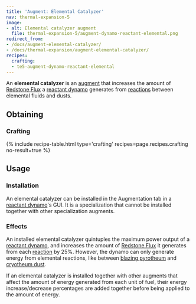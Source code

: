 ```yaml
---
title: 'Augment: Elemental Catalyzer'
nav: thermal-expansion-5
image:
- alt: Elemental catalyzer augment
  file: thermal-expansion-5/augment-dynamo-reactant-elemental.png
redirect_from:
- /docs/augment-elemental-catalyzer/
- /docs/thermal-expansion/augment-elemental-catalyzer/
recipes:
  crafting:
  - te5-augment-dynamo-reactant-elemental
---
```


An **elemental catalyzer** is an [augment](/docs/thermal-expansion-5/augments/) that increases the
amount of [Redstone Flux](/docs/redstone-flux/) a [reactant
dynamo](/docs/thermal-expansion-5/reactant-dynamo/) generates from
[reactions](/docs/thermal-expansion-5/reactant-dynamo/#reactions) between elemental fluids and
dusts.


Obtaining
---------

### Crafting
{% include recipe-table.html type='crafting' recipes=page.recipes.crafting no-result=true %}


Usage
-----

### Installation
An elemental catalyzer can be installed in the Augmentation tab in a [reactant
dynamo](/docs/thermal-expansion-5/reactant-dynamo/)'s GUI. It is a specialization that cannot be
installed together with other specialization augments.

### Effects
An installed elemental catalyzer quintuples the maximum power output of a
[reactant dynamo](/docs/thermal-expansion-5/reactant-dynamo/), and increases the amount of [Redstone
Flux](/docs/redstone-flux/) it generates from each
[reaction](/docs/thermal-expansion-5/reactant-dynamo/#reactions) by 25%. However, the dynamo can
only generate energy from elemental reactions, like between [blazing
pyrotheum](/docs/thermal-foundation-2/blazing-pyrotheum/) and [cryotheum
dust](/docs/thermal-foundation-2/cryotheum-dust/).

If an elemental catalyzer is installed together with other augments that affect
the amount of energy generated from each unit of fuel, their energy
increase/decrease percentages are added together before being applied to the
amount of energy.
